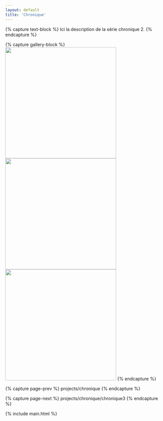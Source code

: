 ```yaml
---
layout: default
title: 'Chronique'
---
```


{% capture text-block %}
Ici la description de la série chronique 2.
{% endcapture %}

{% capture gallery-block %}
<img src="{{ site.github.url }}/assets/img/projects/chronique/P1014074.jpg"
    width="350" alt=""/>
<img src="{{ site.github.url }}/assets/img/projects/chronique/P1013177.jpg"
    width="350" alt=""/>
<img src="{{ site.github.url }}/assets/img/projects/chronique/01013604.jpg"
    width="350" alt=""/>
{% endcapture %}

{% capture page-prev %}
projects/chronique
{% endcapture %}

{% capture page-next %}
projects/chronique/chronique3
{% endcapture %}

{% include main.html %}